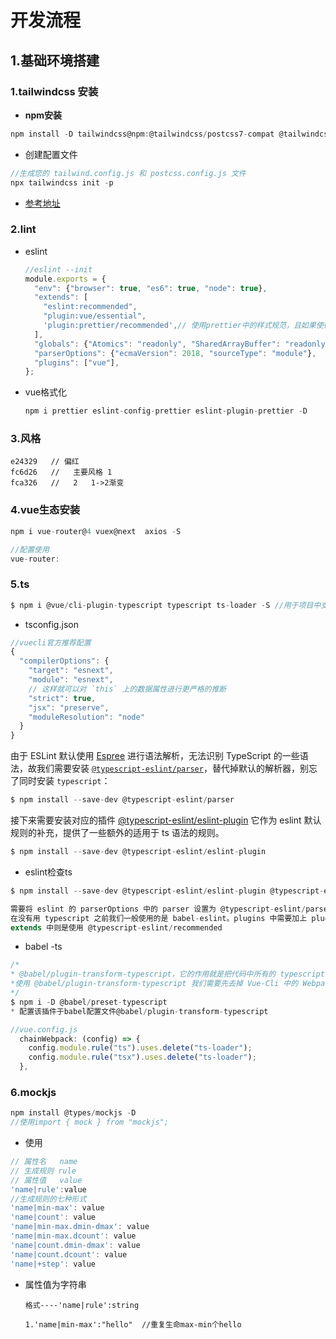 # 开发流程

## 1.基础环境搭建

### 1.tailwindcss 安装

* **npm安装**

```js
npm install -D tailwindcss@npm:@tailwindcss/postcss7-compat @tailwindcss/postcss7-compat postcss@^7 autoprefixer@^9
```

* 创建配置文件

```js
//生成您的 tailwind.config.js 和 postcss.config.js 文件
npx tailwindcss init -p
```

* [参考地址]( https://www.tailwindcss.cn/docs/guides/vue-3-vite)

### 2.lint

* eslint    

  ```js
  //eslint --init 
  module.exports = {
    "env": {"browser": true, "es6": true, "node": true},
    "extends": [
      "eslint:recommended",
      "plugin:vue/essential",
      'plugin:prettier/recommended',// 使用prettier中的样式规范，且如果使得ESLint会检测prettier的格式问题，同样将格式问题以error的形式抛出. 确保在最后一个.
    ],
    "globals": {"Atomics": "readonly", "SharedArrayBuffer": "readonly"},
    "parserOptions": {"ecmaVersion": 2018, "sourceType": "module"},
    "plugins": ["vue"],
  };
  
  
  ```

  

* vue格式化

  ```js
  npm i prettier eslint-config-prettier eslint-plugin-prettier -D
  ```

  

### 3.风格

```
e24329   //	偏红
fc6d26   //   主要风格 1
fca326   //   2   1->2渐变
```

### 4.vue生态安装

```js
npm i vue-router@4 vuex@next  axios -S

//配置使用
vue-router:

```

### 5.ts

```js
$ npm i @vue/cli-plugin-typescript typescript ts-loader -S //用于项目中支持ts
```

* tsconfig.json

```js
//vuecli官方推荐配置
{
  "compilerOptions": {
    "target": "esnext",
    "module": "esnext",
    // 这样就可以对 `this` 上的数据属性进行更严格的推断
    "strict": true,
    "jsx": "preserve",
    "moduleResolution": "node"
  }
}
```

由于 ESLint 默认使用 [Espree](https://github.com/eslint/espree) 进行语法解析，无法识别 TypeScript 的一些语法，故我们需要安装 [`@typescript-eslint/parser`](https://github.com/typescript-eslint/typescript-eslint/tree/master/packages/parser)，替代掉默认的解析器，别忘了同时安装 `typescript`：

```js
$ npm install --save-dev @typescript-eslint/parser
```

接下来需要安装对应的插件 [@typescript-eslint/eslint-plugin](https://github.com/typescript-eslint/typescript-eslint/tree/master/packages/eslint-plugin) 它作为 eslint 默认规则的补充，提供了一些额外的适用于 ts 语法的规则。

```js
$ npm install --save-dev @typescript-eslint/eslint-plugin
```

* eslint检查ts

```js
$ npm install --save-dev @typescript-eslint/eslint-plugin @typescript-eslint/parser

需要将 eslint 的 parserOptions 中的 parser 设置为 @typescript-eslint/parser，
在没有用 typescript 之前我们一般使用的是 babel-eslint。plugins 中需要加上 plugin:@typescript-eslint，
extends 中则是使用 @typescript-eslint/recommended
```

* babel -ts

```js
/*
* @babel/plugin-transform-typescript，它的作用就是把代码中所有的 typescript 语法全部去掉，所以打包非常快。
*使用 @babel/plugin-transform-typescript 我们需要先去掉 Vue-Cli 中的 Webpack 中的 ts-loader 的配置
*/
$ npm i -D @babel/preset-typescript
* 配置该插件于babel配置文件@babel/plugin-transform-typescript

//vue.config.js 
  chainWebpack: (config) => {
    config.module.rule("ts").uses.delete("ts-loader");
    config.module.rule("tsx").uses.delete("ts-loader");
  },
```

### 6.mockjs

```js
npm install @types/mockjs -D
//使用import { mock } from "mockjs";
```

* 使用

```js
// 属性名   name
// 生成规则 rule
// 属性值   value
'name|rule':value
//生成规则的七种形式
'name|min-max': value
'name|count': value
'name|min-max.dmin-dmax': value
'name|min-max.dcount': value
'name|count.dmin-dmax': value
'name|count.dcount': value
'name|+step': value
```

* 属性值为字符串

  ```JS
  格式----'name|rule':string  
  
  1.'name|min-max':"hello"  //重复生命max-min个hello
  ```

  

